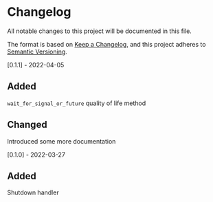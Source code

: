 # Changelog
All notable changes to this project will be documented in this file.

The format is based on [Keep a Changelog](https://keepachangelog.com/en/1.1.0/),
and this project adheres to [Semantic Versioning](https://semver.org/spec/v2.0.0.html).

[0.1.1] - 2022-04-05
## Added
`wait_for_signal_or_future` quality of life method

## Changed
Introduced some more documentation


[0.1.0] - 2022-03-27
## Added
Shutdown handler
